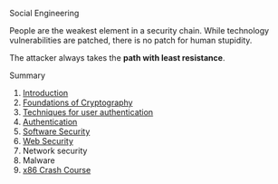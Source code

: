 
Social Engineering 

People are the weakest element in a security chain. While technology vulnerabilities are patched, there is no patch for human stupidity.

The attacker always takes the **path with least resistance**. 


Summary

1. [Introduction](01.Security%20Introduction.md)
2. [Foundations of Cryptography](src/02.Foundations%20of%20Cryptography.md)
3. [Techniques for user authentication](src/03.Techniques%20for%20user%20authentication.md)
4. [Authentication](src/04.Authentication.md)
5. [Software Security](src/05.Software%20Security.md)  
6. [Web Security](src/06.%20Web%20Security.md) 
7. Network security
8. Malware
9. [x86 Crash Course](src/x86%20Crash%20Course.md)
 


